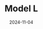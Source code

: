 ---
title: Model L
date: 2024-11-04

weapon: 
-
    primary: Max Level
    item: Level 45
-
    primary: Military Camo's
    item: 2000 Critical Kills 
-
    primary: Special Camo 1
    item: 75 Armored Zombie kills
-
    primary: Special Camo 2
    item: 5 critical kills rapidly 15 times
-
    primary: Gold Camo
    item: 10 kills rapidly 15 times

tags: weaponBuild
---